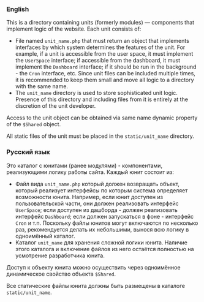 ### English
This is a directory containing units (formerly modules) — components that implement logic of the website. Each unit consists of:
 * File named `unit_name.php` that must return an object that implements interfaces by which system determines the features of the unit. For example, if a unit is accessible from the user space, it must implement the `UserSpace` interface; if accessible from the dashboard, it must implement the `Dashboard` interface; if it should be run in the background - the `Cron` interface, etc. Since unit files can be included multiple times, it is recommended to keep them small and move all logic to a directory with the same name.
 * The `unit_name` directory is used to store sophisticated unit logic. Presence of this directory and including files from it is entirely at the discretion of the unit developer.

Access to the unit object can be obtained via same name dynamic property of the `$Shared` object.

All static files of the unit must be placed in the `static/unit_name` directory.

### Русский язык
Это каталог с юнитами (ранее модулями) - компонентами, реализующими логику работы сайта. Каждый юнит состоит из:
 * Файл вида `unit_name.php` который должен возвращать объект, который реализует интерфейсы по которым система определяет возможности юнита. Например, если юнит доступен из пользовательской части, они должен реализовать интерфейс `UserSpace`; если доступен из дашборда - должен реализовать интерфейс `Dashboard`; если должен запускаться в фоне - интерфейс `Cron` и т.п. Поскольку файлы юнитов могут включаются по несколько раз, рекомендуется делать их небольшими, вынося всю логику в одноимённый каталог.
 * Каталог `unit_name` для хранения сложной логики юнита. Наличие этого каталога и включение файлов из него остаётся полностью на усмотрение разработчика юнита.

Доступ к объекту юнита можно осуществить через одноимённое динамическое свойство объекта `$Shared`.

Все статические файлы юнита должны быть размещены в каталоге `static/unit_name`.